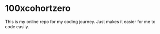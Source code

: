 # 100xcohortzero
This is my online repo for my coding journey. Just makes it easier for me to code easily.
